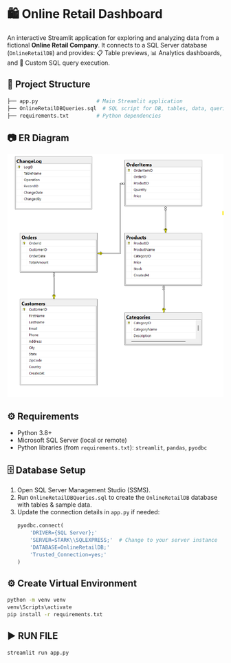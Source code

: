 # 🛍 Online Retail Dashboard

An interactive Streamlit application for exploring and analyzing data from a fictional **Online Retail Company**. It connects to a SQL Server database (`OnlineRetailDB`) and provides: 📋 Table previews, 📊 Analytics dashboards, and 📝 Custom SQL query execution.

## 📂 Project Structure
```bash
├── app.py                   # Main Streamlit application  
├── OnlineRetailDBQueries.sql  # SQL script for DB, tables, data, queries, indexes, triggers, views  
├── requirements.txt         # Python dependencies  
```

## 📷 ER Diagram
![ER Diagram](./ERD.png)



## ⚙️ Requirements
- Python 3.8+
- Microsoft SQL Server (local or remote)
- Python libraries (from `requirements.txt`): `streamlit`, `pandas`, `pyodbc`

## 🗄️ Database Setup
1. Open SQL Server Management Studio (SSMS).  
2. Run `OnlineRetailDBQueries.sql` to create the `OnlineRetailDB` database with tables & sample data.  
3. Update the connection details in `app.py` if needed:  
   ```python
   pyodbc.connect(
       'DRIVER={SQL Server};'
       'SERVER=STARK\\SQLEXPRESS;'  # Change to your server instance
       'DATABASE=OnlineRetailDB;'
       'Trusted_Connection=yes;'
   )

## ⚙️ Create Virtual Environment
```bash
python -m venv venv
venv\Scripts\activate
pip install -r requirements.txt
```


## ▶️ RUN FILE
```bash
streamlit run app.py
